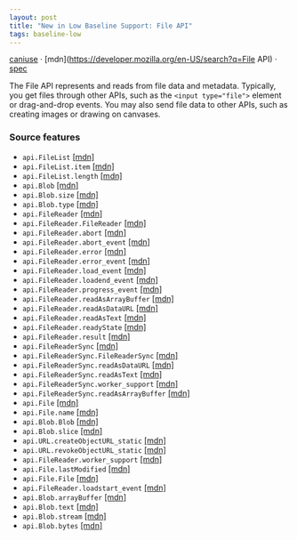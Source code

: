 ```yaml
---
layout: post
title: "New in Low Baseline Support: File API"
tags: baseline-low
---
```


[caniuse](https://caniuse.com/?search=file) · [mdn](https://developer.mozilla.org/en-US/search?q=File API) · [spec](https://w3c.github.io/FileAPI/)

The File API represents and reads from file data and metadata. Typically, you get files through other APIs, such as the `<input type="file">` element or drag-and-drop events. You may also send file data to other APIs, such as creating images or drawing on canvases.

### Source features

- ``api.FileList`` [[mdn]](https://developer.mozilla.org/en-US/search?q=api.FileList)
- ``api.FileList.item`` [[mdn]](https://developer.mozilla.org/en-US/search?q=api.FileList.item)
- ``api.FileList.length`` [[mdn]](https://developer.mozilla.org/en-US/search?q=api.FileList.length)
- ``api.Blob`` [[mdn]](https://developer.mozilla.org/en-US/search?q=api.Blob)
- ``api.Blob.size`` [[mdn]](https://developer.mozilla.org/en-US/search?q=api.Blob.size)
- ``api.Blob.type`` [[mdn]](https://developer.mozilla.org/en-US/search?q=api.Blob.type)
- ``api.FileReader`` [[mdn]](https://developer.mozilla.org/en-US/search?q=api.FileReader)
- ``api.FileReader.FileReader`` [[mdn]](https://developer.mozilla.org/en-US/search?q=api.FileReader.FileReader)
- ``api.FileReader.abort`` [[mdn]](https://developer.mozilla.org/en-US/search?q=api.FileReader.abort)
- ``api.FileReader.abort_event`` [[mdn]](https://developer.mozilla.org/en-US/search?q=api.FileReader.abort_event)
- ``api.FileReader.error`` [[mdn]](https://developer.mozilla.org/en-US/search?q=api.FileReader.error)
- ``api.FileReader.error_event`` [[mdn]](https://developer.mozilla.org/en-US/search?q=api.FileReader.error_event)
- ``api.FileReader.load_event`` [[mdn]](https://developer.mozilla.org/en-US/search?q=api.FileReader.load_event)
- ``api.FileReader.loadend_event`` [[mdn]](https://developer.mozilla.org/en-US/search?q=api.FileReader.loadend_event)
- ``api.FileReader.progress_event`` [[mdn]](https://developer.mozilla.org/en-US/search?q=api.FileReader.progress_event)
- ``api.FileReader.readAsArrayBuffer`` [[mdn]](https://developer.mozilla.org/en-US/search?q=api.FileReader.readAsArrayBuffer)
- ``api.FileReader.readAsDataURL`` [[mdn]](https://developer.mozilla.org/en-US/search?q=api.FileReader.readAsDataURL)
- ``api.FileReader.readAsText`` [[mdn]](https://developer.mozilla.org/en-US/search?q=api.FileReader.readAsText)
- ``api.FileReader.readyState`` [[mdn]](https://developer.mozilla.org/en-US/search?q=api.FileReader.readyState)
- ``api.FileReader.result`` [[mdn]](https://developer.mozilla.org/en-US/search?q=api.FileReader.result)
- ``api.FileReaderSync`` [[mdn]](https://developer.mozilla.org/en-US/search?q=api.FileReaderSync)
- ``api.FileReaderSync.FileReaderSync`` [[mdn]](https://developer.mozilla.org/en-US/search?q=api.FileReaderSync.FileReaderSync)
- ``api.FileReaderSync.readAsDataURL`` [[mdn]](https://developer.mozilla.org/en-US/search?q=api.FileReaderSync.readAsDataURL)
- ``api.FileReaderSync.readAsText`` [[mdn]](https://developer.mozilla.org/en-US/search?q=api.FileReaderSync.readAsText)
- ``api.FileReaderSync.worker_support`` [[mdn]](https://developer.mozilla.org/en-US/search?q=api.FileReaderSync.worker_support)
- ``api.FileReaderSync.readAsArrayBuffer`` [[mdn]](https://developer.mozilla.org/en-US/search?q=api.FileReaderSync.readAsArrayBuffer)
- ``api.File`` [[mdn]](https://developer.mozilla.org/en-US/search?q=api.File)
- ``api.File.name`` [[mdn]](https://developer.mozilla.org/en-US/search?q=api.File.name)
- ``api.Blob.Blob`` [[mdn]](https://developer.mozilla.org/en-US/search?q=api.Blob.Blob)
- ``api.Blob.slice`` [[mdn]](https://developer.mozilla.org/en-US/search?q=api.Blob.slice)
- ``api.URL.createObjectURL_static`` [[mdn]](https://developer.mozilla.org/en-US/search?q=api.URL.createObjectURL_static)
- ``api.URL.revokeObjectURL_static`` [[mdn]](https://developer.mozilla.org/en-US/search?q=api.URL.revokeObjectURL_static)
- ``api.FileReader.worker_support`` [[mdn]](https://developer.mozilla.org/en-US/search?q=api.FileReader.worker_support)
- ``api.File.lastModified`` [[mdn]](https://developer.mozilla.org/en-US/search?q=api.File.lastModified)
- ``api.File.File`` [[mdn]](https://developer.mozilla.org/en-US/search?q=api.File.File)
- ``api.FileReader.loadstart_event`` [[mdn]](https://developer.mozilla.org/en-US/search?q=api.FileReader.loadstart_event)
- ``api.Blob.arrayBuffer`` [[mdn]](https://developer.mozilla.org/en-US/search?q=api.Blob.arrayBuffer)
- ``api.Blob.text`` [[mdn]](https://developer.mozilla.org/en-US/search?q=api.Blob.text)
- ``api.Blob.stream`` [[mdn]](https://developer.mozilla.org/en-US/search?q=api.Blob.stream)
- ``api.Blob.bytes`` [[mdn]](https://developer.mozilla.org/en-US/search?q=api.Blob.bytes)
